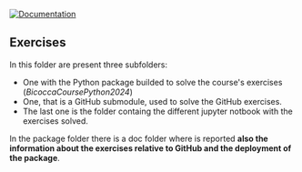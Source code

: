 [![Documentation](https://img.shields.io/badge/docs-published-brightgreen?label=Documentation%20and%20solved%20exercises)](https://fturini98.github.io/scientificcomputing_bicocca_2024)

## Exercises

In this folder are present three subfolders:
- One with the Python package builded to solve the course's exercises (*BicoccaCoursePython2024*)
- One, that is a GitHub submodule, used to solve the GitHub exercises.
- The last one is the folder containg the different jupyter notbook with the exercises solved.

In the package folder there is a doc folder where is reported **also the information about the exercises relative to GitHub and the deployment of the package**.